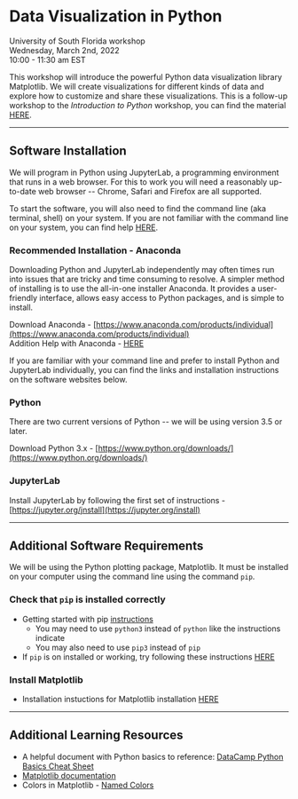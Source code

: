 # Data Visualization in Python
University of South Florida workshop   
Wednesday, March 2nd, 2022  
10:00 - 11:30 am EST  

This workshop will introduce the powerful Python data visualization library Matplotlib. We will create visualizations for different kinds of data and explore how to customize and share these visualizations. This  is a follow-up workshop to the *Introduction to Python* workshop, you can find the material [HERE](https://github.com/sborrego/Introduction-to-Python/blob/main/Introduction%20to%20Python.ipynb).

***

## Software Installation

We will program in Python using JupyterLab, a programming environment that runs in a web browser. For this to work you will need a reasonably up-to-date web browser -- Chrome, Safari and Firefox are all supported.

To start the software, you will also need to find the command line (aka terminal, shell) on your system. If you are not familiar with the command line on your system, you can find help [HERE](https://swcarpentry.github.io/shell-novice/setup.html#where-to-type-commands-how-to-open-a-new-shell).

### Recommended Installation - Anaconda

Downloading Python and JupyterLab independently may often times run into issues that are tricky and time consuming to resolve. A simpler method of installing is to use the all-in-one installer Anaconda. It provides a user-friendly interface, allows easy access to Python packages, and is simple to install.

Download Anaconda - [https://www.anaconda.com/products/individual](https://www.anaconda.com/products/individual)  
Addition Help with Anaconda - [HERE](http://swcarpentry.github.io/python-novice-gapminder/setup.html#installing-python-using-anaconda)

If you are familiar with your command line and prefer to install Python and JupyterLab individually, you can find the links and installation instructions on the software websites below.

### Python

There are two current versions of Python -- we will be using version 3.5 or later. 

Download Python 3.x - [https://www.python.org/downloads/](https://www.python.org/downloads/)

### JupyterLab

Install JupyterLab by following the first set of instructions - [https://jupyter.org/jnstall](https://jupyter.org/install)

***

##  Additional Software Requirements

We will be using the Python plotting package, Matplotlib. It must be installed on your computer using the command line using the command `pip`. 

### Check that `pip` is installed correctly

* Getting started with pip [instructions](https://pip.pypa.io/en/stable/getting-started/)
    - You may need to use `python3` instead of `python` like the instructions indicate
    - You may also need to use `pip3` instead of `pip`
* If `pip` is on installed or working, try following these instructions [HERE](https://pip.pypa.io/en/stable/installation/)

### Install Matplotlib

* Installation instuctions for Matplotlib installation [HERE](https://matplotlib.org/stable/users/installing/index.html)

*** 

## Additional Learning Resources

* A helpful document with Python basics to reference: [DataCamp Python Basics Cheat Sheet](https://datacamp-community-prod.s3.amazonaws.com/0eff0330-e87d-4c34-88d5-73e80cb955f2) 
* [Matplotlib documentation](https://matplotlib.org/stable/index.html)
* Colors in Matplotlib - [Named Colors](https://matplotlib.org/stable/gallery/color/named_colors.html#)
